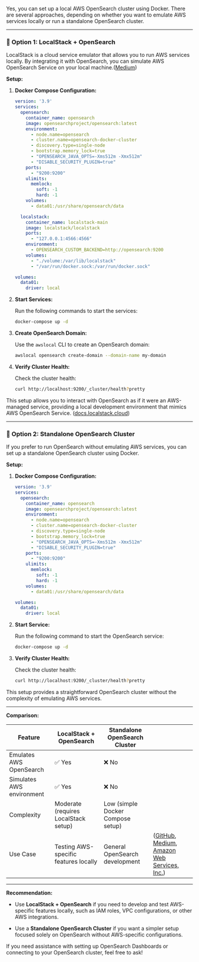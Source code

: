 Yes, you can set up a local AWS OpenSearch cluster using Docker. There are several approaches, depending on whether you want to emulate AWS services locally or run a standalone OpenSearch cluster.

---

### 🧪 Option 1: LocalStack + OpenSearch

LocalStack is a cloud service emulator that allows you to run AWS services locally. By integrating it with OpenSearch, you can simulate AWS OpenSearch Service on your local machine.([Medium][1])

**Setup:**

1. **Docker Compose Configuration:**

   ```yaml
   version: '3.9'
   services:
     opensearch:
       container_name: opensearch
       image: opensearchproject/opensearch:latest
       environment:
         - node.name=opensearch
         - cluster.name=opensearch-docker-cluster
         - discovery.type=single-node
         - bootstrap.memory_lock=true
         - "OPENSEARCH_JAVA_OPTS=-Xms512m -Xmx512m"
         - "DISABLE_SECURITY_PLUGIN=true"
       ports:
         - "9200:9200"
       ulimits:
         memlock:
           soft: -1
           hard: -1
       volumes:
         - data01:/usr/share/opensearch/data

     localstack:
       container_name: localstack-main
       image: localstack/localstack
       ports:
         - "127.0.0.1:4566:4566"
       environment:
         - OPENSEARCH_CUSTOM_BACKEND=http://opensearch:9200
       volumes:
         - "./volume:/var/lib/localstack"
         - "/var/run/docker.sock:/var/run/docker.sock"

   volumes:
     data01:
       driver: local
   ```



2. **Start Services:**

   Run the following commands to start the services:

   ```bash
   docker-compose up -d
   ```



3. **Create OpenSearch Domain:**

   Use the `awslocal` CLI to create an OpenSearch domain:

   ```bash
   awslocal opensearch create-domain --domain-name my-domain
   ```



4. **Verify Cluster Health:**

   Check the cluster health:

   ```bash
   curl http://localhost:9200/_cluster/health?pretty
   ```



This setup allows you to interact with OpenSearch as if it were an AWS-managed service, providing a local development environment that mimics AWS OpenSearch Service. ([docs.localstack.cloud][2])

---

### 🧱 Option 2: Standalone OpenSearch Cluster

If you prefer to run OpenSearch without emulating AWS services, you can set up a standalone OpenSearch cluster using Docker.

**Setup:**

1. **Docker Compose Configuration:**

   ```yaml
   version: '3.9'
   services:
     opensearch:
       container_name: opensearch
       image: opensearchproject/opensearch:latest
       environment:
         - node.name=opensearch
         - cluster.name=opensearch-docker-cluster
         - discovery.type=single-node
         - bootstrap.memory_lock=true
         - "OPENSEARCH_JAVA_OPTS=-Xms512m -Xmx512m"
         - "DISABLE_SECURITY_PLUGIN=true"
       ports:
         - "9200:9200"
       ulimits:
         memlock:
           soft: -1
           hard: -1
       volumes:
         - data01:/usr/share/opensearch/data

   volumes:
     data01:
       driver: local
   ```



2. **Start Service:**

   Run the following command to start the OpenSearch service:

   ```bash
   docker-compose up -d
   ```



3. **Verify Cluster Health:**

   Check the cluster health:

   ```bash
   curl http://localhost:9200/_cluster/health?pretty
   ```



This setup provides a straightforward OpenSearch cluster without the complexity of emulating AWS services.&#x20;

---

**Comparison:**

| Feature                   | LocalStack + OpenSearch               | Standalone OpenSearch Cluster     |                                                            |
| ------------------------- | ------------------------------------- | --------------------------------- | ---------------------------------------------------------- |
| Emulates AWS OpenSearch   | ✅ Yes                                 | ❌ No                              |                                                            |
| Simulates AWS environment | ✅ Yes                                 | ❌ No                              |                                                            |
| Complexity                | Moderate (requires LocalStack setup)  | Low (simple Docker Compose setup) |                                                            |
| Use Case                  | Testing AWS-specific features locally | General OpenSearch development    | ([GitHub][3], [Medium][1], [Amazon Web Services, Inc.][4]) |

---

**Recommendation:**

* Use **LocalStack + OpenSearch** if you need to develop and test AWS-specific features locally, such as IAM roles, VPC configurations, or other AWS integrations.

* Use a **Standalone OpenSearch Cluster** if you want a simpler setup focused solely on OpenSearch without AWS-specific configurations.

If you need assistance with setting up OpenSearch Dashboards or connecting to your OpenSearch cluster, feel free to ask!

[1]: https://medium.com/%40sravibalan/setup-aws-opensearch-for-docker-with-localstack-180fb32ba9d2?utm_source=chatgpt.com "How to Setup AWS OpenSearch for Docker with LocalStack | by Sathish R | Medium"
[2]: https://docs.localstack.cloud/user-guide/aws/opensearch/?utm_source=chatgpt.com "OpenSearch Service | Docs"
[3]: https://github.com/opensearch-project/docker-images?utm_source=chatgpt.com "GitHub - opensearch-project/docker-images"
[4]: https://aws.amazon.com/blogs/opensource/running-open-distro-for-elasticsearch/?utm_source=chatgpt.com "Get Up and Running with Open Distro for Elasticsearch | AWS Open Source Blog"
